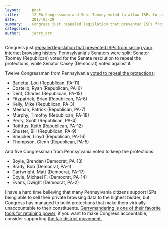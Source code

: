 ```yaml
---
layout:     post
title:      12 PA Congressman and Sen. Toomey voted to allow ISPs to sell your internet browsing history
date:       2017-03-29
summary:    Congress just repealed legislation that prevented ISPs from selling your internet browsing history
categories: 
author:     jerry_orr
---
```

Congress just [repealed legislation that prevented ISPs from selling your internet browsing history](http://www.theverge.com/2017/3/28/15080436/us-house-votes-to-let-isps-share-web-browsing-history). Pennsylvania's Senators were split: Senator Toomey (Republican) voted for the Senate resolution to repeal the protections, while Senator Casey (Democrat) voted against it. 

Twelve Congressman from Pennsylvania [voted to repeal the protections](http://clerk.house.gov/evs/2017/roll200.xml):

* Barletta, Lou (Republican, PA-11)
* Costello, Ryan  (Republican, PA-6)
* Dent, Charles (Republican, PA-15)
* Fitzpatrick, Brian  (Republican, PA-8)
* Kelly, Mike (Republican, PA-3)
* Meehan, Patrick (Republican, PA-7)
* Murphy, Timothy (Republican, PA-18)
* Perry, Scott  (Republican, PA-4)
* Rothfus, Keith  (Republican, PA-12)
* Shuster, Bill (Republican, PA-9)
* Smucker, Lloyd  (Republican, PA-16)
* Thompson, Glenn (Republican, PA-5)

And five Congressman from Pennsylvania voted to keep the protections:

* Boyle, Brendan (Democrat, PA-13)
* Brady, Bob (Democrat, PA-1)
* Cartwright, Matt (Democrat, PA-17)
* Doyle, Michael F. (Democrat, PA-14)
* Evans, Dwight (Democrat, PA-2) 

I have a hard time believing that many Pennsylvania citizens support ISPs being able to sell their private browsing data to the highest bidder, but Congress has managed to build protections that make them virtually unaccountable to their constituents. [Gerrymandering is one of their favorite tools for retaining power](/2017/03/01/end-pennsylvania-gerrymandering); if you want to make Congress accountable, consider supporting [the fair district movement.](http://www.fairdistrictspa.com)




